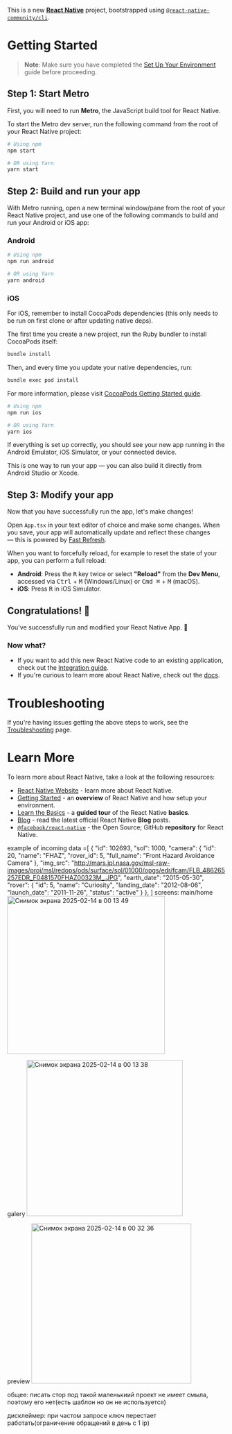 This is a new [**React Native**](https://reactnative.dev) project, bootstrapped using [`@react-native-community/cli`](https://github.com/react-native-community/cli).

# Getting Started

> **Note**: Make sure you have completed the [Set Up Your Environment](https://reactnative.dev/docs/set-up-your-environment) guide before proceeding.

## Step 1: Start Metro

First, you will need to run **Metro**, the JavaScript build tool for React Native.

To start the Metro dev server, run the following command from the root of your React Native project:

```sh
# Using npm
npm start

# OR using Yarn
yarn start
```

## Step 2: Build and run your app

With Metro running, open a new terminal window/pane from the root of your React Native project, and use one of the following commands to build and run your Android or iOS app:

### Android

```sh
# Using npm
npm run android

# OR using Yarn
yarn android
```

### iOS

For iOS, remember to install CocoaPods dependencies (this only needs to be run on first clone or after updating native deps).

The first time you create a new project, run the Ruby bundler to install CocoaPods itself:

```sh
bundle install
```

Then, and every time you update your native dependencies, run:

```sh
bundle exec pod install
```

For more information, please visit [CocoaPods Getting Started guide](https://guides.cocoapods.org/using/getting-started.html).

```sh
# Using npm
npm run ios

# OR using Yarn
yarn ios
```

If everything is set up correctly, you should see your new app running in the Android Emulator, iOS Simulator, or your connected device.

This is one way to run your app — you can also build it directly from Android Studio or Xcode.

## Step 3: Modify your app

Now that you have successfully run the app, let's make changes!

Open `App.tsx` in your text editor of choice and make some changes. When you save, your app will automatically update and reflect these changes — this is powered by [Fast Refresh](https://reactnative.dev/docs/fast-refresh).

When you want to forcefully reload, for example to reset the state of your app, you can perform a full reload:

- **Android**: Press the <kbd>R</kbd> key twice or select **"Reload"** from the **Dev Menu**, accessed via <kbd>Ctrl</kbd> + <kbd>M</kbd> (Windows/Linux) or <kbd>Cmd ⌘</kbd> + <kbd>M</kbd> (macOS).
- **iOS**: Press <kbd>R</kbd> in iOS Simulator.

## Congratulations! :tada:

You've successfully run and modified your React Native App. :partying_face:

### Now what?

- If you want to add this new React Native code to an existing application, check out the [Integration guide](https://reactnative.dev/docs/integration-with-existing-apps).
- If you're curious to learn more about React Native, check out the [docs](https://reactnative.dev/docs/getting-started).

# Troubleshooting

If you're having issues getting the above steps to work, see the [Troubleshooting](https://reactnative.dev/docs/troubleshooting) page.

# Learn More

To learn more about React Native, take a look at the following resources:

- [React Native Website](https://reactnative.dev) - learn more about React Native.
- [Getting Started](https://reactnative.dev/docs/environment-setup) - an **overview** of React Native and how setup your environment.
- [Learn the Basics](https://reactnative.dev/docs/getting-started) - a **guided tour** of the React Native **basics**.
- [Blog](https://reactnative.dev/blog) - read the latest official React Native **Blog** posts.
- [`@facebook/react-native`](https://github.com/facebook/react-native) - the Open Source; GitHub **repository** for React Native.



example of incoming data =[
    {
        "id": 102693,
        "sol": 1000,
        "camera": {
            "id": 20,
            "name": "FHAZ",
            "rover_id": 5,
            "full_name": "Front Hazard Avoidance Camera"
        },
        "img_src": "http://mars.jpl.nasa.gov/msl-raw-images/proj/msl/redops/ods/surface/sol/01000/opgs/edr/fcam/FLB_486265257EDR_F0481570FHAZ00323M_.JPG",
        "earth_date": "2015-05-30",
        "rover": {
            "id": 5,
            "name": "Curiosity",
            "landing_date": "2012-08-06",
            "launch_date": "2011-11-26",
            "status": "active"
        }
    },
]
screens:
main/home
<img width="364" alt="Снимок экрана 2025-02-14 в 00 13 49" src="https://github.com/user-attachments/assets/dac76cf7-92b6-4116-a17e-3f4591209c9a" />

galery
<img width="360" alt="Снимок экрана 2025-02-14 в 00 13 38" src="https://github.com/user-attachments/assets/28d5f2ae-004b-4fee-9d6a-a401a49cd0de" />

preview
<img width="369" alt="Снимок экрана 2025-02-14 в 00 32 36" src="https://github.com/user-attachments/assets/60b418d6-2e0a-47e9-916c-2a0c11bf0594" />


общее: писать стор под такой маленькиий проект не имеет смыла,  поэтому его нет(есть шаблон но он не используется)

дисклеймер: при частом запросе ключ перестает работать(ограничение обращений в день с 1 ip)



